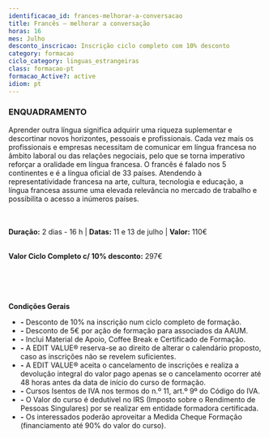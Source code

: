 ```yaml
---
identificacao_id: frances-melhorar-a-conversacao
title: Francês – melhorar a conversação
horas: 16
mes: Julho
desconto_inscricao: Inscrição ciclo completo com 10% desconto
category: formacao
ciclo_category: linguas_estrangeiras
class: formacao-pt
formacao_Active?: active
idiom: pt
---
```



### **ENQUADRAMENTO**
Aprender outra língua significa adquirir uma riqueza suplementar e descortinar novos horizontes, pessoais e profissionais. Cada vez mais os profissionais e empresas necessitam de comunicar em língua francesa no âmbito laboral ou das relações negociais, pelo que se torna imperativo reforçar a oralidade em língua francesa. O francês é falado nos 5 continentes e é a língua oficial de 33 países. Atendendo à representatividade francesa na arte, cultura, tecnologia e educação, a língua francesa assume uma elevada relevância no mercado de trabalho e possibilita o acesso a inúmeros países.<br><br><br>

 

**Duração:** 2 dias - 16 h  \|  **Datas:** 11 e 13 de julho  \|  **Valor:** 110€<br><br>

 

**Valor Ciclo Completo c/ 10% desconto:** 297€<br><br><br><br><br>

**Condições Gerais**

+ **\-** Desconto de 10% na inscrição num ciclo completo de formação.
+ **\-** Desconto de 5€ por ação de formação para associados da AAUM.
+ **\-** Inclui Material de Apoio, Coffee Break e Certificado de Formação.
+ **\-** A EDIT VALUE® reserva-se ao direito de alterar o calendário proposto, caso as inscrições não se revelem suficientes.
+ **\-** A EDIT VALUE® aceita o cancelamento de inscrições e realiza a devolução integral do valor pago apenas se o cancelamento ocorrer até 48 horas antes da data de início do curso de formação.
+ **\-** Cursos Isentos de IVA nos termos do n.º 11, art.º 9º do Código do IVA.
+ **\-** O Valor do curso é dedutível no IRS (Imposto sobre o Rendimento de Pessoas Singulares) por se realizar em entidade formadora certificada.
+ **\-** Os interessados poderão aproveitar a Medida Cheque Formação (financiamento até 90% do valor do curso).